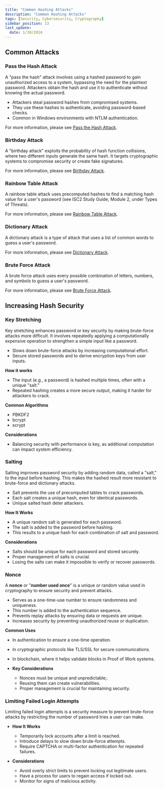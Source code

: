 ```yaml
---
title: "Common Hashing Attacks"
description: "Common Hashing Attacks"
tags: [Security, Cybersecurity, Cryptography]
sidebar_position: 13
last_update:
  date: 1/30/2024
---
```


## Common Attacks 

### Pass the Hash Attack

A "pass the hash" attack involves using a hashed password to gain unauthorized access to a system, bypassing the need for the plaintext password. Attackers obtain the hash and use it to authenticate without knowing the actual password.

- Attackers steal password hashes from compromised systems.
- They use these hashes to authenticate, avoiding password-based checks.
- Common in Windows environments with NTLM authentication.

For more information, please see [Pass the Hash Attack](../004-Threats-and-Attacks/050-Attacks.md#pass-the-hash-attack).

### Birthday Attack

A "birthday attack" exploits the probability of hash function collisions, where two different inputs generate the same hash. It targets cryptographic systems to compromise security or create fake signatures.

For more information, please see [Birthday Attack](../004-Threats-and-Attacks/050-Attacks.md#birthday-attack).

### Rainbow Table Attack 

A rainbow table attack uses precomputed hashes to find a matching hash value for a user's password (see ISC2 Study Guide, Module 2, under Types of Threats). 

For more information, please see [Rainbow Table Attack](../004-Threats-and-Attacks/050-Attacks.md#rainbow-table-attack).

### Dictionary Attack 

A dictionary attack is a type of attack that uses a list of common words to guess a user's password. 

For more information, please see [Dictionary Attack](../004-Threats-and-Attacks/050-Attacks.md#dictionary-attack).

### Brute Force Attack 

A brute force attack uses every possible combination of letters, numbers, and symbols to guess a user's password.

For more information, please see [Brute Force  Attack](../004-Threats-and-Attacks/050-Attacks.md#brute-force-attack).

## Increasing Hash Security 

### Key Stretching 

Key stretching enhances password or key security by making brute-force attacks more difficult. It involves repeatedly applying a computationally expensive operation to strengthen a simple input like a password.

- Slows down brute-force attacks by increasing computational effort.
- Secure stored passwords and to derive encryption keys from user inputs.
  
**How it works**

  - The input (e.g., a password) is hashed multiple times, often with a unique "salt."
  - Repeated hashing creates a more secure output, making it harder for attackers to crack.
  
**Common Algorithms**

  - PBKDF2
  - bcrypt
  - scrypt
  
**Considerations**

  - Balancing security with performance is key, as additional computation can impact system efficiency.

### Salting 

Salting improves password security by adding random data, called a "salt," to the input before hashing. This makes the hashed result more resistant to brute-force and dictionary attacks.

- Salt prevents the use of precomputed tables to crack passwords.
- Each salt creates a unique hash, even for identical passwords.
- Unique salted hash deter attackers.
  
  
**How It Works**

- A unique random salt is generated for each password.
- The salt is added to the password before hashing.
- This results to a unique hash for each combination of salt and password.

**Considerations**

- Salts should be unique for each password and stored securely.
- Proper management of salts is crucial.
- Losing the salts can make it impossible to verify or recover passwords.

### Nonce 

A **nonce** or  "**number used once**" is a unique or random value used in cryptography to ensure security and prevent attacks. 

  - Serves as a one-time-use number to ensure randomness and uniqueness.
  - This number is added to the authentication sequence.
  - Prevents replay attacks by ensuring data or requests are unique.
  - Increases security by preventing unauthorized reuse or duplication.
  
**Common Uses**

  - In authentication to ensure a one-time operation.
  - In cryptographic protocols like TLS/SSL for secure communications.
  - In blockchain, where it helps validate blocks in Proof of Work systems.
  
- **Key Considerations**
  - Nonces must be unique and unpredictable;.
  - Reusing them can create vulnerabilities.
  - Proper management is crucial for maintaining security.

### Limiting Failed Login Attempts 

Limiting failed login attempts is a security measure to prevent brute-force attacks by restricting the number of password tries a user can make.
  
- **How It Works**

  - Temporarily lock accounts after a limit is reached.
  - Introduce delays to slow down brute-force attempts.
  - Require CAPTCHA or multi-factor authentication for repeated failures.
  
- **Considerations**

  - Avoid overly strict limits to prevent locking out legitimate users.
  - Have a process for users to regain access if locked out.
  - Monitor for signs of malicious activity.

